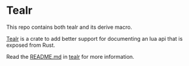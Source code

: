# Tealr
This repo contains both tealr and its derive macro.

[Tealr](https://github.com/lenscas/tealr/tree/master/tealr) is a crate to add better support for documenting an lua api that is exposed from Rust.

Read the [README.md](https://github.com/lenscas/tealr/tree/master/tealr/README.md) in [tealr](https://github.com/lenscas/tealr/tree/master/tealr) for more information.